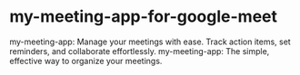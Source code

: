 # my-meeting-app-for-google-meet
my-meeting-app: Manage your meetings with ease. Track action items, set reminders, and collaborate effortlessly. my-meeting-app: The simple, effective way to organize your meetings.
